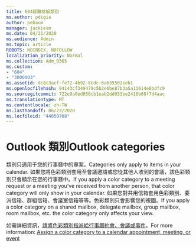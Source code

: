 ```yaml
---
title: 604疑難排解類別
ms.author: pdigia
author: pebaum
manager: jackiesm
ms.date: 04/21/2020
ms.audience: Admin
ms.topic: article
ROBOTS: NOINDEX, NOFOLLOW
localization_priority: Normal
ms.collection: Adm_O365
ms.custom:
- "604"
- "3800003"
ms.assetid: dc8c3acf-fe72-4b92-8cdc-6a635502eeb1
ms.openlocfilehash: 94143cf349479c5b2e6be87b3a5a11614e0bdfc9
ms.sourcegitcommit: 722e9a0ed058cb1eab2dd053be2418b60f7d4aac
ms.translationtype: MT
ms.contentlocale: zh-TW
ms.lasthandoff: 06/23/2020
ms.locfileid: "44850768"
---
```

# <a name="outlook-categories"></a><span data-ttu-id="51e37-102">Outlook 類別</span><span class="sxs-lookup"><span data-stu-id="51e37-102">Outlook categories</span></span>

<span data-ttu-id="51e37-103">類別只適用于您的行事曆中的專案。</span><span class="sxs-lookup"><span data-stu-id="51e37-103">Categories only apply to items in your calendar.</span></span> <span data-ttu-id="51e37-104">如果您將色彩類別套用至會議邀請或您從其他人收到的會議，該色彩類別只會顯示在您的行事曆中。</span><span class="sxs-lookup"><span data-stu-id="51e37-104">If you apply a color category to a meeting request or a meeting you've received from another person, that color category will only show in your calendar.</span></span>  <span data-ttu-id="51e37-105">如果您對共用信箱套用色彩類別、委派信箱、群組信箱、會議室信箱等等。色彩類別只會影響您的視圖。</span><span class="sxs-lookup"><span data-stu-id="51e37-105">If you apply a color category on a shared mailbox, delegate mailbox, group mailbox, room mailbox, etc. the color category only affects your view.</span></span>

<span data-ttu-id="51e37-106">如需詳細資訊，[請將色彩類別指派給行事曆約會、會議或事件](https://support.microsoft.com/office/750596d9-707d-4412-8c0e-7fdc0fc52527)。</span><span class="sxs-lookup"><span data-stu-id="51e37-106">For more information: [Assign a color category to a calendar appointment, meeting, or event](https://support.microsoft.com/office/750596d9-707d-4412-8c0e-7fdc0fc52527)</span></span>
